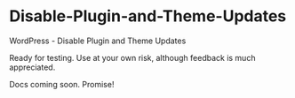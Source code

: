 # Disable-Plugin-and-Theme-Updates
WordPress - Disable Plugin and Theme Updates

Ready for testing.  Use at your own risk, although feedback is much appreciated.

Docs coming soon.  Promise!